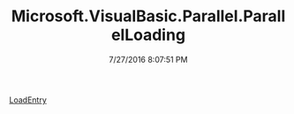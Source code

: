 ﻿---
title: Microsoft.VisualBasic.Parallel.ParallelLoading
date: 7/27/2016 8:07:51 PM
---

[LoadEntry](T-Microsoft.VisualBasic.Parallel.ParallelLoading.LoadEntry.html)
